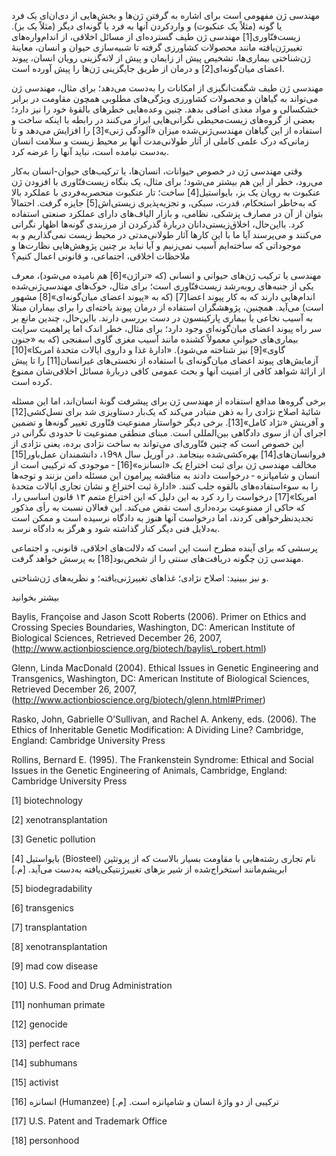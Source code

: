   مهندسی ژن مفهومی است برای اشاره به گرفتن ژن‌ها و بخش‌هایی از دی‌ان‌ای یک فرد یا گونه (مثلاً یک عنکبوت) و واردکردن آنها به فرد یا گونه‌ای دیگر (مثلاً یک بز). زیست‌فنّاوری[1] مهندسی ژن طیف گسترده‌ای از مسائل اخلاقی، از اندام‌واره‌های تغییرژن‌یافته مانند محصولات کشاورزی گرفته تا شبیه‌سازی حیوان و انسان، معاینۀ ژن‌شناختی بیماری‌ها، تشخیص پیش از زایمان و پیش از لانه‌گزینی رویان انسان، پیوند اعضای میان‌گونه‌ای[2] و درمان از طریق جایگزینی ژن‌ها را پیش آورده است.

 مهندسی ژن طیف شگفت‌انگیزی از امکانات را به‌دست می‌دهد؛ برای مثال، مهندسی ژن می‌تواند به گیاهان و محصولات کشاورزی ویژگی‌های مطلوبی همچون مقاومت در برابر خشکسالی و مواد مغذی اضافی بدهد. چنین وعده‌هایی خطرهای بالقوهٔ خود را نیز دارد؛ بعضی از گروه‌های زیست‌محیطی نگرانی‌هایی ابراز می‌کنند در رابطه با اینکه ساخت و استفاده از این گیاهان مهندسی‌ژنی‌شده میزان «آلودگی ژنی»[3] را افزایش می‌دهد و تا زمانی‌که درک علمی کاملی از آثار طولانی‌مدت آنها بر محیط زیست و سلامت انسان به‌دست نیامده است، نباید آنها را عرضه کرد.

وقتی مهندسی ژن در خصوص حیوانات، انسان‌ها، یا ترکیب‌های حیوان-انسان به‌کار می‌رود، خطر از این هم بیشتر می‌شود؛ برای مثال، یک بنگاه زیست‌فنّاوری با افزودن ژن عنکبوت به رویان یک بز، بایواستیل[4] ساخت؛ تار عنکبوت منحصربه‌فردی با عملکرد بالا که به‌خاطر استحکام، قدرت، سبکی، و تجزیه‌پذیری زیستی‌اش[5] جایزه گرفت. احتمالاً بتوان از آن در مصارف پزشکی، نظامی، و بازار الیاف‌های دارای عملکرد صنعتی استفاده کرد. بااین‌حال، اخلاق‌زیستی‌دانان دربارهٔ گذرکردن از مرزبندی گونه‌ها اظهار نگرانی می‌کنند و می‌پرسند آیا ما با این کارها آثار طولانی‌مدتی در محیط زیست نمی‌گذاریم و به موجوداتی که ساخته‌ایم آسیب نمی‌زنیم و آیا نباید بر چنین پژوهش‌هایی نظارت‌ها و ملاحظات اخلاقی، اجتماعی، و قانونی اعمال کنیم؟

 مهندسی یا ترکیب ژن‌های حیوانی و انسانی (که «تراژن»[6] هم نامیده می‌شود)، معرف یکی از جنبه‌های روبه‌رشد زیست‌فنّاوری است؛ برای مثال، خوک‌های مهندسی‌ژنی‌شده اندام‌هایی دارند که به کار پیوند اعضا[7] (که به «پیوند اعضای میان‌گونه‌ای»[8] مشهور است) می‌آید. همچنین، پژوهشگران استفاده از درمان پیوند یاخته‌ای را برای بیماران مبتلا به آسیب نخاعی یا بیماری پارکینسون در دست بررسی دارند. بااین‌حال، چندین مانع بر سر راه پیوند اعضای میان‌گونه‌ای وجود دارد؛ برای مثال، خطر اندک اما پراهمیت سرایت بیماری‌های حیوانیِ معمولاً کشنده مانند آسیب مغزی گاوی اسفنجی (که به «جنون گاوی»[9] نیز شناخته می‌شود). «ادارۀ غذا و داروی ایالات متحدهٔ امریکا»[10] آزمایش‌های پیوند اعضای میان‌گونه‌ای با استفاده از نخستی‌های غیرانسان[11] را تا پیش از ارائهٔ شواهد کافی از امنیت آنها و بحث عمومی کافی دربارهٔ مسائل اخلاقی‌شان ممنوع کرده است.

 برخی گروه‌ها مدافع استفاده از مهندسی ژن برای پیشرفت گونهٔ انسان‌اند، اما این مسئله شائبۀ اصلاح نژادی را به ذهن متبادر می‌کند که یک‌بار دستاویزی شد برای نسل‌کشی[12] و آفرینش «نژاد کامل»[13]. برخی دیگر خواستار ممنوعیت فنّاوری تغییر ‌گونه‌ها و تضمین اجرای آن از سوی دادگاهی بین‌المللی است. مبنای منطقی ممنوعیت تا حدودی نگرانی در این خصوص است که چنین فنّاوری‌ای می‌تواند به ساخت نژادی برده، یعنی نژادی از فروانسان‌های[14] بهره‌کشی‌شده بینجامد. در آوریل سال ۱9۹۸، دانشمندان عمل‌باور[15] مخالف مهندسی ژن برای ثبت اختراع یک «انسانزه»[16] ‐ موجودی که ترکیبی است از انسان و شامپانزه ‐ درخواست دادند به مناقشه پیرامون این مسئله دامن بزنند و توجه‌ها را به سوء‌استفاده‌های بالقوه جلب کنند. «ادارهٔ ثبت اختراع و نشان تجاری ایالات متحدهٔ امریکا»[17] درخواست را رد کرد به این دلیل که این اختراع متمم ۱۳ قانون اساسی را، که حاکی از ممنوعیت برده‌داری است نقض می‌کند. این فعالان نسبت به رأی مذکور تجدیدنظرخواهی کردند، اما درخواست آنها هنوز به دادگاه نرسیده است و ممکن است به‌دلایل فنی دیگر کنار گذاشته شود و هرگز به دادگاه نرسد.

پرسشی که برای آینده مطرح است این است که دلالت‌های اخلاقی، قانونی، و اجتماعی مهندسی ژن چگونه دریافت‌های سنتی را از شخص‌بود[18] به پرسش خواهد گرفت.

و نیز ببینید: اصلاح نژادی؛ غذاهای تغییرژنی‌یافته؛ و نظریه‌های ژن‌شناختی.

بیشتر بخوانید

Baylis, Françoise and Jason Scott Roberts (2006). Primer on Ethics and Crossing Species Boundaries, Washington, DC: American Institute of Biological Sciences, Retrieved December 26, 2007, (http://www.actionbioscience.org/biotech/baylis\_robert.html)

Glenn, Linda MacDonald (2004). Ethical Issues in Genetic Engineering and Transgenics, Washington, DC: American Institute of Biological Sciences, Retrieved December 26, 2007, (http://www.actionbioscience.org/biotech/glenn.html#Primer)

Rasko, John, Gabrielle O’Sullivan, and Rachel A. Ankeny, eds. (2006). The Ethics of Inheritable Genetic Modification: A Dividing Line? Cambridge, England: Cambridge University Press

Rollins, Bernard E. (1995). The Frankenstein Syndrome: Ethical and Social Issues in the Genetic Engineering of Animals, Cambridge, England: Cambridge University Press

 

 [1] biotechnology

[2] xenotransplantation

[3] Genetic pollution

[4] بایواستیل (Biosteel) نام تجاری رشته‌هایی با مقاومت بسیار بالاست که از پروتئین ابریشم‌مانند استخراج‌شده از شیر بزهای تغییرژنتیکی‌یافته به‌دست می‌آید. [م.]

[5] biodegradability

[6] transgenics

[7] transplantation

[8] xenotransplantation

[9] mad cow disease

[10] U.S. Food and Drug Administration

[11] nonhuman primate

 [12] genocide

[13] perfect race

[14] subhumans

[15] activist

[16] انسانزه (Humanzee) ترکیبی از دو واژهٔ انسان و شامپانزه است. [م.]

[17] U.S. Patent and Trademark Office

[18] personhood

 

 

 

 